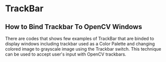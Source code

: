 # TrackBar

## How to Bind Trackbar To OpenCV Windows
There are codes that shows few examples of TrackBar that are binded to display windows including trackbar used as a Color Palette and changing colored image to grayscale image using the Trackbar switch. This technique can be used to accept user's input with OpenCV trackbars.
